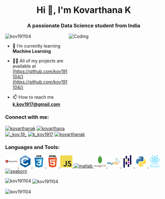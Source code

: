 <h1 align="center">Hi 👋, I'm Kovarthana K</h1>
<h3 align="center">A passionate Data Science student from India</h3>
<img align="right" alt="Coding" width="300" height="300" src="https://media.tenor.com/iRB7vrvhPR4AAAAi/data-code.gif">



<p align="left"> <img src="https://komarev.com/ghpvc/?username=kov191104&label=Profile%20views&color=0e75b6&style=flat" alt="kov191104" /> </p>

- 🌱 I’m currently learning **Machine Learning**

- 👨‍💻 All of my projects are available at [https://github.com/kov191104/](https://github.com/kov191104/)

- 📫 How to reach me **k.kov1917@gmail.com**

<h3 align="left">Connect with me:</h3>
<p align="left">
<a href="https://linkedin.com/in/kovarthanak" target="blank"><img align="center" src="https://raw.githubusercontent.com/rahuldkjain/github-profile-readme-generator/master/src/images/icons/Social/linked-in-alt.svg" alt="kovarthanak" height="30" width="40" /></a>
<a href="https://kaggle.com/kovarthana" target="blank"><img align="center" src="https://raw.githubusercontent.com/rahuldkjain/github-profile-readme-generator/master/src/images/icons/Social/kaggle.svg" alt="kovarthana" height="30" width="40" /></a>
<a href="https://instagram.com/_kov.19_" target="blank"><img align="center" src="https://raw.githubusercontent.com/rahuldkjain/github-profile-readme-generator/master/src/images/icons/Social/instagram.svg" alt="_kov.19_" height="30" width="40" /></a>
<a href="https://www.hackerrank.com/k_kov1917" target="blank"><img align="center" src="https://raw.githubusercontent.com/rahuldkjain/github-profile-readme-generator/master/src/images/icons/Social/hackerrank.svg" alt="k_kov1917" height="30" width="40" /></a>
<a href="https://www.leetcode.com/kovarthanak" target="blank"><img align="center" src="https://raw.githubusercontent.com/rahuldkjain/github-profile-readme-generator/master/src/images/icons/Social/leet-code.svg" alt="kovarthanak" height="30" width="40" /></a>
</p>

<h3 align="left">Languages and Tools:</h3>
<p align="left"> <a href="https://angular.io" target="_blank" rel="noreferrer"> <img src="https://raw.githubusercontent.com/devicons/devicon/master/icons/angularjs/angularjs-original-wordmark.svg" alt="angularjs" width="40" height="40"/> </a> <a href="https://www.cprogramming.com/" target="_blank" rel="noreferrer"> <img src="https://raw.githubusercontent.com/devicons/devicon/master/icons/c/c-original.svg" alt="c" width="40" height="40"/> </a> <a href="https://www.w3schools.com/css/" target="_blank" rel="noreferrer"> <img src="https://raw.githubusercontent.com/devicons/devicon/master/icons/css3/css3-original-wordmark.svg" alt="css3" width="40" height="40"/> </a> <a href="https://www.w3.org/html/" target="_blank" rel="noreferrer"> <img src="https://raw.githubusercontent.com/devicons/devicon/master/icons/html5/html5-original-wordmark.svg" alt="html5" width="40" height="40"/> </a> <a href="https://developer.mozilla.org/en-US/docs/Web/JavaScript" target="_blank" rel="noreferrer"> <img src="https://raw.githubusercontent.com/devicons/devicon/master/icons/javascript/javascript-original.svg" alt="javascript" width="40" height="40"/> </a> <a href="https://www.mathworks.com/" target="_blank" rel="noreferrer"> <img src="https://upload.wikimedia.org/wikipedia/commons/2/21/Matlab_Logo.png" alt="matlab" width="40" height="40"/> </a> <a href="https://www.mongodb.com/" target="_blank" rel="noreferrer"> <img src="https://raw.githubusercontent.com/devicons/devicon/master/icons/mongodb/mongodb-original-wordmark.svg" alt="mongodb" width="40" height="40"/> </a> <a href="https://www.mysql.com/" target="_blank" rel="noreferrer"> <img src="https://raw.githubusercontent.com/devicons/devicon/master/icons/mysql/mysql-original-wordmark.svg" alt="mysql" width="40" height="40"/> </a> <a href="https://pandas.pydata.org/" target="_blank" rel="noreferrer"> <img src="https://raw.githubusercontent.com/devicons/devicon/2ae2a900d2f041da66e950e4d48052658d850630/icons/pandas/pandas-original.svg" alt="pandas" width="40" height="40"/> </a> <a href="https://www.python.org" target="_blank" rel="noreferrer"> <img src="https://raw.githubusercontent.com/devicons/devicon/master/icons/python/python-original.svg" alt="python" width="40" height="40"/> </a> <a href="https://reactjs.org/" target="_blank" rel="noreferrer"> <img src="https://raw.githubusercontent.com/devicons/devicon/master/icons/react/react-original-wordmark.svg" alt="react" width="40" height="40"/> </a> <a href="https://seaborn.pydata.org/" target="_blank" rel="noreferrer"> <img src="https://seaborn.pydata.org/_images/logo-mark-lightbg.svg" alt="seaborn" width="40" height="40"/> </a> </p>

<p><img align="left" src="https://github-readme-stats.vercel.app/api/top-langs?username=kov191104&show_icons=true&locale=en&layout=compact" alt="kov191104" /></p>

<p>&nbsp;<img align="center" src="https://github-readme-stats.vercel.app/api?username=kov191104&show_icons=true&locale=en" alt="kov191104" /></p>

<p><img align="center" src="https://github-readme-streak-stats.herokuapp.com/?user=kov191104&" alt="kov191104" /></p>
